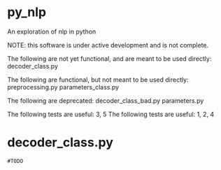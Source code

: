 # py_nlp
An exploration of nlp in python

NOTE: this software is under active development and is not complete.

The following are not yet functional, and are meant to be used directly:
decoder_class.py

The following are functional, but not meant to be used directly:
preprocessing.py
parameters_class.py

The following are deprecated:
decoder_class_bad.py
parameters.py

The following tests are useful: 3, 5
The following tests are useful: 1, 2, 4

# decoder_class.py

    #TODO
